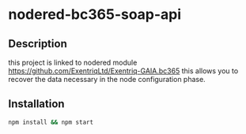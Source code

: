 # nodered-bc365-soap-api
## Description
this project is linked to nodered module https://github.com/ExentriqLtd/Exentriq-GAIA.bc365
this allows you to recover the data necessary in the node configuration phase.

## Installation
```bash
npm install && npm start
```

